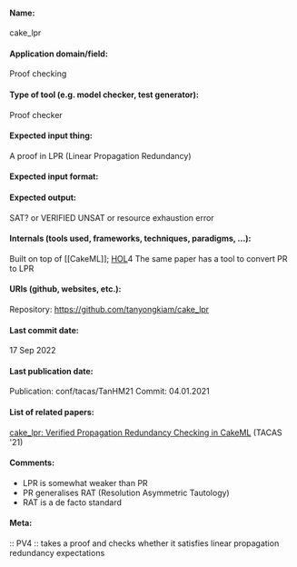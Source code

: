 #### Name:
cake_lpr

#### Application domain/field:
Proof checking

#### Type of tool (e.g. model checker, test generator): 
Proof checker

#### Expected input thing:
A proof in LPR (Linear Propagation Redundancy)

#### Expected input format:

#### Expected output:
SAT? or VERIFIED UNSAT or resource exhaustion error

#### Internals (tools used, frameworks, techniques, paradigms, ...):
Built on top of [[CakeML]]; [HOL](Provers/HOL.md)4
The same paper has a tool to convert PR to LPR

#### URIs (github, websites, etc.):
Repository: https://github.com/tanyongkiam/cake_lpr

#### Last commit date:
17 Sep 2022

#### Last publication date:
Publication: conf/tacas/TanHM21
Commit: 04.01.2021

#### List of related papers:
[cake_lpr: Verified Propagation Redundancy Checking in CakeML](https://doi.org/10.1007/978-3-030-72013-1_12) (TACAS '21)

#### Comments:
- LPR is somewhat weaker than PR
- PR generalises RAT (Resolution Asymmetric Tautology)
- RAT is a de facto standard

#### Meta:
:: PV4 :: takes a proof and checks whether it satisfies linear propagation redundancy expectations